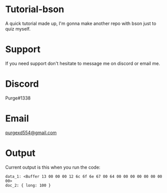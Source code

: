 # Tutorial-bson
A quick tutorial made up, I'm gonna make another repo with bson just to quiz myself.

# Support
If you need support don't hesitate to message me on discord or email me.

# Discord
Purge#1338

# Email
purgexd554@gmail.com

# Output 
Current output is this when you run the code:
```
data_1: <Buffer 13 00 00 00 12 6c 6f 6e 67 00 64 00 00 00 00 00 00 00 00>
doc_2: { long: 100 }
```
